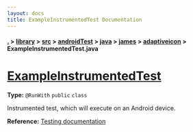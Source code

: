 ```yaml
---
layout: docs
title: ExampleInstrumentedTest Documentation
---
```

#### [.](./../../../../../../index) > [library](./../../../../../index) > [src](./../../../../index) > [androidTest](./../../../index) > [java](./../../index) > [james](./../index) > [adaptiveicon](./index) > **ExampleInstrumentedTest.java**

# [ExampleInstrumentedTest](https://github.com/fennifith/AdaptiveIconView/blob/master/library/src/androidTest/java/james/adaptiveicon/ExampleInstrumentedTest.java#L13)

**Type:** `@RunWith` `public` `class`

Instrumented test, which will execute on an Android device. 









**Reference:** <a href="http://d.android.com/tools/testing">Testing documentation</a> 





